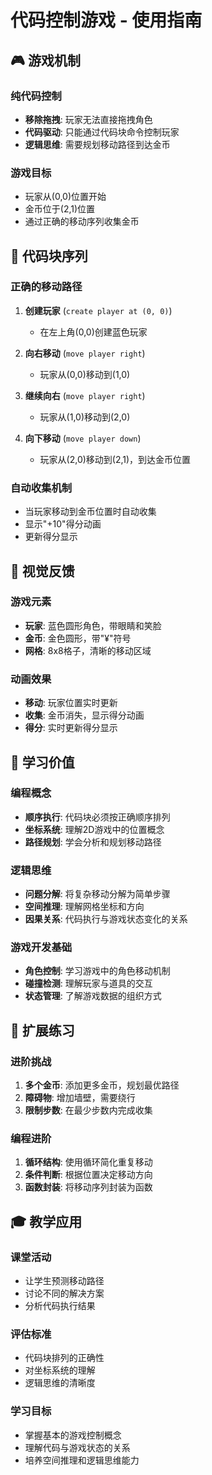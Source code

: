 # 代码控制游戏 - 使用指南

## 🎮 游戏机制

### 纯代码控制
- **移除拖拽**: 玩家无法直接拖拽角色
- **代码驱动**: 只能通过代码块命令控制玩家
- **逻辑思维**: 需要规划移动路径到达金币

### 游戏目标
- 玩家从(0,0)位置开始
- 金币位于(2,1)位置
- 通过正确的移动序列收集金币

## 🎯 代码块序列

### 正确的移动路径
1. **创建玩家** (`create player at (0, 0)`)
   - 在左上角(0,0)创建蓝色玩家

2. **向右移动** (`move player right`)
   - 玩家从(0,0)移动到(1,0)

3. **继续向右** (`move player right`)
   - 玩家从(1,0)移动到(2,0)

4. **向下移动** (`move player down`)
   - 玩家从(2,0)移动到(2,1)，到达金币位置

### 自动收集机制
- 当玩家移动到金币位置时自动收集
- 显示"+10"得分动画
- 更新得分显示

## 🎨 视觉反馈

### 游戏元素
- **玩家**: 蓝色圆形角色，带眼睛和笑脸
- **金币**: 金色圆形，带"¥"符号
- **网格**: 8x8格子，清晰的移动区域

### 动画效果
- **移动**: 玩家位置实时更新
- **收集**: 金币消失，显示得分动画
- **得分**: 实时更新得分显示

## 🧠 学习价值

### 编程概念
- **顺序执行**: 代码块必须按正确顺序排列
- **坐标系统**: 理解2D游戏中的位置概念
- **路径规划**: 学会分析和规划移动路径

### 逻辑思维
- **问题分解**: 将复杂移动分解为简单步骤
- **空间推理**: 理解网格坐标和方向
- **因果关系**: 代码执行与游戏状态变化的关系

### 游戏开发基础
- **角色控制**: 学习游戏中的角色移动机制
- **碰撞检测**: 理解玩家与道具的交互
- **状态管理**: 了解游戏数据的组织方式

## 🚀 扩展练习

### 进阶挑战
1. **多个金币**: 添加更多金币，规划最优路径
2. **障碍物**: 增加墙壁，需要绕行
3. **限制步数**: 在最少步数内完成收集

### 编程进阶
1. **循环结构**: 使用循环简化重复移动
2. **条件判断**: 根据位置决定移动方向
3. **函数封装**: 将移动序列封装为函数

## 🎓 教学应用

### 课堂活动
- 让学生预测移动路径
- 讨论不同的解决方案
- 分析代码执行结果

### 评估标准
- 代码块排列的正确性
- 对坐标系统的理解
- 逻辑思维的清晰度

### 学习目标
- 掌握基本的游戏控制概念
- 理解代码与游戏状态的关系
- 培养空间推理和逻辑思维能力
